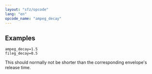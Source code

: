 ```yaml
---
layout: "sfz/opcode"
lang: "en"
opcode_name: "ampeg_decay"
---
```

## Examples

```
ampeg_decay=1.5
fileg_decay=0.5
```

This should normally not be shorter than the corresponding envelope's release time.
